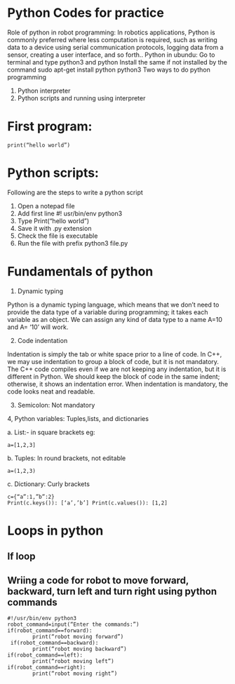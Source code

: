 # Python Codes for practice

Role of python in robot programming: In robotics applications, Python is commonly preferred where less computation is required, such as writing data to a device using serial communication protocols, logging data from a sensor, creating a user interface, and so forth.. 
Python in ubundu: Go to terminal and type python3 and python 
Install the same if not installed by the command sudo apt-get install python python3 
Two ways to do python programming 
1.	Python interpreter 
2.	Python scripts and running using interpreter 

# First program: 

```
print(“hello world”) 
```
# Python scripts: 
Following are the steps to write a python script 
1.	Open a notepad file 
2.	Add first line #! usr/bin/env python3 
3.	Type Print(“hello world”) 
4.	Save it with .py extension 
5.	Check the file is executable 
6.	Run the file with prefix python3 file.py 
# Fundamentals of python 
1.	Dynamic typing 

Python is a dynamic typing language, which means that we don’t need to provide the data type of a variable during programming; it takes each variable as an object. We can assign any kind of data type to a name A=10 and A= ‘10’ will work. 

2.	Code indentation 

Indentation is simply the tab or white space prior to a line of code. In C++, we may use indentation to group a block of code, but it is not mandatory. The C++ code compiles even if we are not keeping any indentation, but it is different in Python. We should keep the block of code in the same indent; otherwise, it shows an indentation error. When indentation is mandatory, the code looks neat and readable. 

3.	Semicolon: Not mandatory 

4, Python variables: Tuples,lists, and dictionaries 

a.	List:- in square brackets eg: 
```
a=[1,2,3] 
```
b.	Tuples: In round brackets, not editable  
```
a=(1,2,3)
```
c.	Dictionary: Curly brackets  
```
c={“a”:1,”b”:2} 
Print(c.keys()): [‘a’,’b’] Print(c.values()): [1,2] 
```

# Loops in python
## If loop
## Wriing a code for robot to move forward, backward, turn left and turn right using python commands

```
#!/usr/bin/env python3
robot_command=input(“Enter the commands:”)  
if(robot_command==forward): 
 	 	print(“robot moving forward”)  	
 if(robot_command==backward): 
 	 	print(“robot moving backward”) 
if(robot_command==left): 
 	 	print(“robot moving left”) 
if(robot_command==right): 
 	 	print(“robot moving right”) 
```


